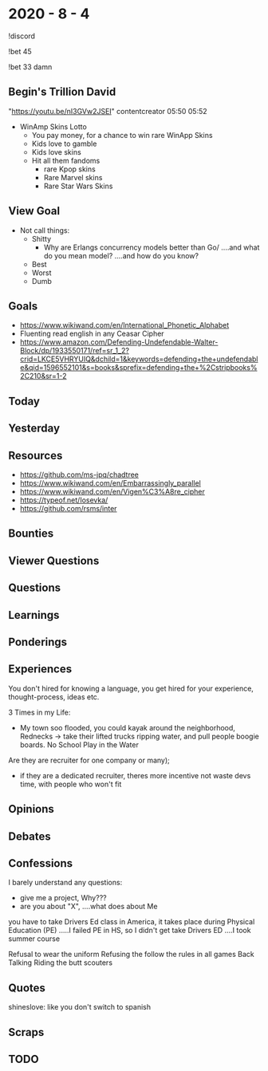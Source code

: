 # 2020 - 8 - 4

!discord


!bet 45

!bet 33 damn

## Begin's Trillion David

"https://youtu.be/nI3GVw2JSEI" contentcreator 05:50 05:52

- WinAmp Skins Lotto
  - You pay money, for a chance to win rare WinApp Skins
  - Kids love to gamble
  - Kids love skins
  - Hit all them fandoms
    - rare Kpop skins
    - Rare Marvel skins
    - Rare Star Wars Skins

## View Goal

- Not call things:
  - Shitty
    - Why are Erlangs concurrency models better than Go/
      ....and what do you mean model?
      ....and how do you know?
  - Best
  - Worst
  - Dumb

## Goals

- https://www.wikiwand.com/en/International_Phonetic_Alphabet
- Fluenting read english in any Ceasar Cipher
- https://www.amazon.com/Defending-Undefendable-Walter-Block/dp/1933550171/ref=sr_1_2?crid=LKCE5VHRYUIQ&dchild=1&keywords=defending+the+undefendable&qid=1596552101&s=books&sprefix=defending+the+%2Cstripbooks%2C210&sr=1-2

## Today

## Yesterday

## Resources

- https://github.com/ms-jpq/chadtree
- https://www.wikiwand.com/en/Embarrassingly_parallel
- https://www.wikiwand.com/en/Vigen%C3%A8re_cipher
- https://typeof.net/Iosevka/
- https://github.com/rsms/inter


## Bounties

## Viewer Questions

## Questions

## Learnings

## Ponderings

## Experiences

You don't hired for knowing a language, you get hired for your experience,
thought-process, ideas etc.

3 Times in my Life:

- My town soo flooded, you could kayak around the neighborhood,
  Rednecks -> take their lifted trucks ripping water, and pull people
              boogie boards.
  No School
  Play in the Water

Are they are recruiter for one company or many);

- if they are a dedicated recruiter, theres more incentive not waste
  devs time, with people who won't fit

## Opinions

## Debates

## Confessions

I barely understand any questions:
  - give me a project, Why???
  - are you about "X", ....what does about Me

you have to take Drivers Ed class in America,
it takes place during Physical Education (PE)
.....I failed PE in HS, so I didn't get take Drivers ED
....I took summer course

Refusal to wear the uniform
Refusing the follow the rules in all games
Back Talking
Riding the butt scouters

## Quotes

shineslove: like you don't switch to spanish

## Scraps

## TODO
